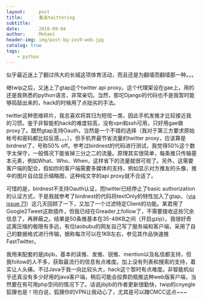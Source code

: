 ```yaml
---
layout:     post
title:      着迷twittering
subtitle:   
date:       2010-09-04
author:     Mehaei
header-img: img/post-bg-ios9-web.jpg
catalog: true
tags:
    - python
---
```

似乎最近迷上了翻过伟大的长城这项体育活动，而且还是为翻墙而翻墙那一种。。。

继twip之后，又迷上了gtap这个twitter api proxy。这个代理架设在gae上，用的还是我熟悉的python语言，非常亲切。当然，那坨Django的代码也不是我暂时能够捣鼓出来的，hack的时候用了点拙劣的手法。

twitter这种思维碎片，我总喜欢将其归为短信一类，因此手机发推才比较接近我的习惯。鉴于非智能机hack的难度较高，没有vpn和ssh可用，只好用gae做proxy了。既然gtap支持Oauth，当然是一个不错的选择（我对于第三方要求原始帐号和密码都比较反感。。。）。但手机界最节省流量的twitter proxy，应该算是birdnest了，号称50% off。参考过birdnest的代码进行测试，我觉得50%这个数字太保守，一般情况下能省掉三分之二的流量。原理其实很简单，每条推只传输基本元素，例如What、Who、When，这样省下的流量就很可观了。另外，这需要客户端的配合，假如你的客户端需要多媒体的支持，例如显示对方推友的头像，推中的图片自动显示缩略图，这种纯文字的api proxy就不合适了。

可惜的是，birdnest不支持Oauth认证，而twitter已经停止了basic authorization的认证方式，于是我就参考了birdnest的代码将textOnly的特性加入了gtap。（[via issue 71](http://code.google.com/p/gtap/issues/detail?id=71)）这几天回顾了一下，又加了一个过滤特定Client的功能。某君用了Google2Tweet这款插件，但我已经在Greader上follow了，不需要接收这些冗余信息了，再屏蔽之。结果是50条推基本在35-48KB之间（开启gzip）。我很好奇这离压缩的极限有多远，有位laobubu的网友自己写了服务端和客户端，采用了自己的数据格式进行传输，据称每次可以在1KB左右，参见其作品快速推FastTwitter。

我用来配套的是jibjib，基本的读推、发推、锐推、mention以及私信都支持，但我follow的人不多，获取最流行的信息有点难度。加上没有列表和搜索的支持，着实让人头痛。不过Java于我一向比较头大，hack这个暂时有点难度。非智能机似乎还真没有多少好用的java客户端，稍后可能会投靠奶瓶推这种web版客户端，当然要在有可用php空间的情况下了。话说jibjib的作者更新很勤快，twip的cnyegle狐狸也是！坦白说，狐狸你的VPN让我动心了，尤其是可以蹭CMCC这点~~~
